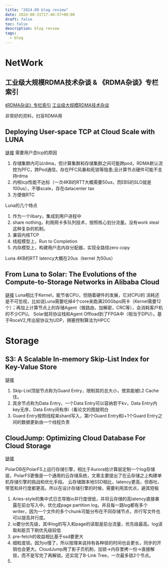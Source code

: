 ```yaml
---
title: "2024.09 blog review"
date: 2024-08-31T17:40:57+08:00
draft: false
toc: false
description: blog review
tags: 
  - blog
---
```


# NetWork

## 工业级大规模RDMA技术杂谈 & 《RDMA杂谈》专栏索引
[《RDMA杂谈》专栏索引](https://zhuanlan.zhihu.com/p/164908617)
[工业级大规模RDMA技术杂谈](https://zhuanlan.zhihu.com/p/510323418)

非常好的资料，扫盲RDMA用

## Deploying User-space TCP at Cloud Scale with LUNA

[链接](https://www.usenix.org/conference/atc23/presentation/zhu-lingjun)
需要用户态tcp的原因
1. 存储集群内可以rdma，但计算集群和存储集群之间可能跨pod，RDMA默认流控为PFC，跨Pod通信，存在PFC风暴和死锁等隐患;且计算节点硬件可能不支持rdma
2. 内核tcp性能不达标（一次4KB的RTT大概需要50us，而EBS的SLO就是100us），不够scale，存在datacenter tax
3. 方便做RTC

Luna的几个特点
1. 作为一个libary，集成到用户进程中
2. share nothing，利用网卡多队列技术，按照核心划分流量。没有work steal这种复杂的机制。
3. 兼容内核TCP
4. 线程模型上，Run to Completion
5. 内存模型上，构建用户态内存分配器，实现全路径zero copy

Luna 4KB的RTT latency大概在20us（kernel 为50us）

## From Luna to Solar: The Evolutions of the Compute-to-Storage Networks in Alibaba Cloud
[链接](https://zhuanlan.zhihu.com/p/648322713)
Luna相比于Kernel，能节省CPU，但随着硬件的发展，它对CPU的 消耗还是不可忽视，比如说Luna需要吃掉4个core来跑满200Gbps网卡（Kernel需要12个）；再加上计算节点上的存储Agent（做路由，加解密，CRC等），会消耗客户机的不少CPU。
Solar就将协议栈和Agent Offload到了FPGA中（相当于DPU）。基于RoceV2,传出层协议为UDP，拥塞控制算法为HPCC

# Storage
## S3: A Scalable In-memory Skip-List Index for Key-Value Store
[链接](https://www.vldb.org/pvldb/vol12/p2183-zhang.pdf)

1. Skip-List顶层节点称为Guard Entry，限制其的总大小，使其能被L2 Cache住。
2. 其余节点称为Data Entry，一个Data Entry可以容纳若干kv，Data Entry内key无序，Data Entry间有序i（看论文的图就明白
3. Guard Entry按照线程来shard写入，第i个Guard Entry和i+1个Guard Entry之间的数据更新由一个线程负责

## CloudJump: Optimizing Cloud Database For Cloud Storage
[链接]([https://www.vldb.org/pvldb/vol12/p2183-zhang.pdf](https://www.vldb.org/pvldb/vol15/p3432-chen.pdf))

PolarDB在PolarFS上运行存储引擎，相比于Aurora给计算层定制一个log存储层，PolarFS更像是一个通用的云存储系统，文章主要提出了在云存储之上构建单机存储引擎的挑战和优化手段。
云存储跟本地SSD相比，latency更高，但吞吐、带宽和并行度都更高，所以在设计存储引擎的时候，需要利用其优点，避其短板
1. Aries-style的集中式日志导致io并行度很低，并将云存储的高latency直接暴露在前台写入中。优化成page partition log，并且每一路log都有多个writer，因为一个文件的多个chunk可能分布在不同存储节点，并行写文件也可以提高并行度。
2. io要分优先级，其中log的写入和page的读取是前台流量，优先级最高。log读取和脏页下刷优先级较低
3. pre-fetch的收益相比基于ssd要更大
4. 细粒度锁。因为io慢了，所以按理来说持有各种锁的时间也会更长，同步的开销也会更大。CloudJump用了影子页机制，加锁->内存里拷一份->直接解锁，而不是写完了再解锁。还实现了B-Link Tree，一次最多锁2个节点。
5. 
